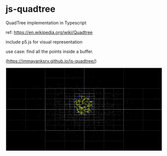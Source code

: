 # js-quadtree

QuadTree implementation in Typescript

ref: https://en.wikipedia.org/wiki/Quadtree

include p5.js for visual representation 

use case: find all the points inside a buffer.

(https://immayanksrv.github.io/js-quadtree/)



![alt text](https://github.com/immayanksrv/js-quadtree/blob/main/images/buffer.png)


